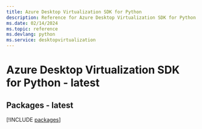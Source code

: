 ```yaml
---
title: Azure Desktop Virtualization SDK for Python
description: Reference for Azure Desktop Virtualization SDK for Python
ms.date: 02/14/2024
ms.topic: reference
ms.devlang: python
ms.service: desktopvirtualization
---
```

# Azure Desktop Virtualization SDK for Python - latest
## Packages - latest
[!INCLUDE [packages](desktop-virtualization-index.md)]
